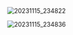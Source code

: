 
![20231115_234822](https://github.com/emaan-arshad/PfFall23/assets/142867477/afc3fdd4-e743-445f-a949-6226576017ed)






![20231115_234836](https://github.com/emaan-arshad/PfFall23/assets/142867477/81e509fa-2e43-4497-a5b6-ea13e0534a2f)
